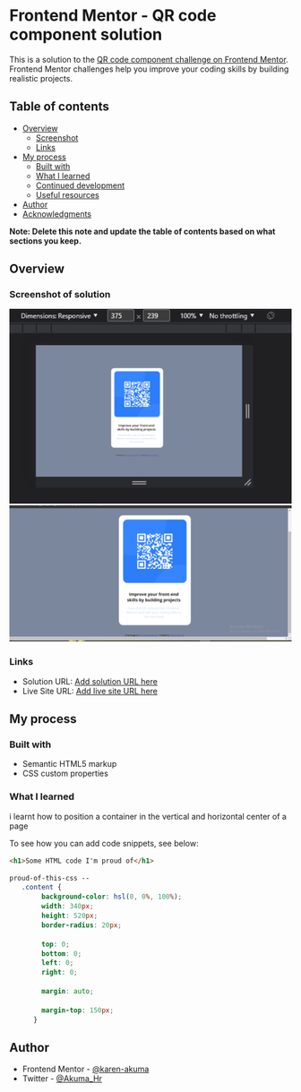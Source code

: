 # Frontend Mentor - QR code component solution

This is a solution to the [QR code component challenge on Frontend Mentor](https://www.frontendmentor.io/challenges/qr-code-component-iux_sIO_H). Frontend Mentor challenges help you improve your coding skills by building realistic projects. 

## Table of contents

- [Overview](#overview)
  - [Screenshot](#screenshot)
  - [Links](#links)
- [My process](#my-process)
  - [Built with](#built-with)
  - [What I learned](#what-i-learned)
  - [Continued development](#continued-development)
  - [Useful resources](#useful-resources)
- [Author](#author)
- [Acknowledgments](#acknowledgments)

**Note: Delete this note and update the table of contents based on what sections you keep.**

## Overview

### Screenshot of solution

![](./images/mobile%20view%20qr%20challenge.png)
![](./images/Screenshot%202022-08-30%20225211.png)


### Links

- Solution URL: [Add solution URL here](https://your-solution-url.com)
- Live Site URL: [Add live site URL here](https://your-live-site-url.com)

## My process

### Built with

- Semantic HTML5 markup
- CSS custom properties

### What I learned

i learnt how to position a container in the vertical and horizontal center of a page

To see how you can add code snippets, see below:

```html
<h1>Some HTML code I'm proud of</h1>

```
```css
proud-of-this-css -- 
   .content {
        background-color: hsl(0, 0%, 100%);
        width: 340px;
        height: 520px;
        border-radius: 20px;
      
        top: 0;
        bottom: 0;
        left: 0;
        right: 0;
      
        margin: auto;
      
        margin-top: 150px;
      }
```

## Author
- Frontend Mentor - [@karen-akuma](https://www.frontendmentor.io/profile/karen-akuma)
- Twitter - [@Akuma_Hr](https://www.twitter.com/Akuma_Hr)

